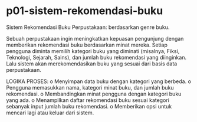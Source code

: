 # p01-sistem-rekomendasi-buku
Sistem Rekomendasi Buku Perpustakaan: berdasarkan genre buku.

Sebuah perpustakaan ingin meningkatkan kepuasan pengunjung dengan memberikan
rekomendasi buku berdasarkan minat mereka. Setiap pengguna diminta memilih kategori buku
yang diminati (misalnya, Fiksi, Teknologi, Sejarah, Sains), dan jumlah buku rekomendasi yang
diinginkan. Lalu sistem akan merekomendasikan buku yang sesuai dari basis data
perpustakaan.

LOGIKA PROSES:
o Menyimpan data buku dengan kategori yang berbeda.
o Pengguna memasukkan nama, kategori minat buku, dan jumlah buku rekomendasi.
o Membandingkan minat pengguna dengan kategori buku yang ada.
o Menampilkan daftar rekomendasi buku sesuai kategori sebanyak input jumlah buku rekomendasi.
o Memberikan opsi untuk mencari lagi atau keluar dari sistem.
